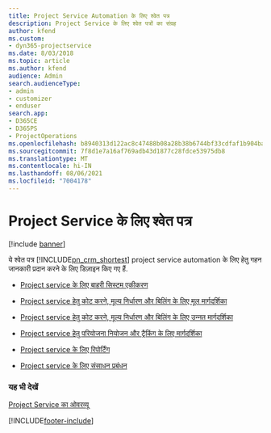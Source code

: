 ```yaml
---
title: Project Service Automation के लिए श्वेत पत्र
description: Project Service के लिए श्वेत पत्रों का संग्रह
author: kfend
ms.custom:
- dyn365-projectservice
ms.date: 8/03/2018
ms.topic: article
ms.author: kfend
audience: Admin
search.audienceType:
- admin
- customizer
- enduser
search.app:
- D365CE
- D365PS
- ProjectOperations
ms.openlocfilehash: b8940313d122ac8c47488b08a28b38b6744bf33cdfaf1b904ba184bd9956c369
ms.sourcegitcommit: 7f8d1e7a16af769adb43d1877c28fdce53975db8
ms.translationtype: MT
ms.contentlocale: hi-IN
ms.lasthandoff: 08/06/2021
ms.locfileid: "7004178"
---
```

# <a name="white-papers-for-project-service"></a>Project Service के लिए श्वेत पत्र

[!include [banner](../includes/psa-now-project-operations.md)]

ये श्वेत पत्र [!INCLUDE[pn_crm_shortest](../includes/pn-crm-shortest.md)] project service automation के लिए हेतु गहन जानकारी प्रदान करने के लिए डिज़ाइन किए गए हैं.

-   [Project service के लिए बाहरी सिस्टम एकीकरण](https://go.microsoft.com/fwlink/?LinkId=825445)

-   [Project service हेतु कोट करने, मूल्य निर्धारण और बिलिंग के लिए मूल मार्गदर्शिका](https://go.microsoft.com/fwlink/?LinkId=825241)

-   [Project service हेतु कोट करने, मूल्य निर्धारण और बिलिंग के लिए उन्‍नत मार्गदर्शिका](https://go.microsoft.com/fwlink/?LinkId=825242)

-   [Project service हेतु परियोजना नियोजन और ट्रैकिंग के लिए मार्गदर्शिका](https://go.microsoft.com/fwlink/?LinkId=825243)

-   [Project service के लिए रिपोर्टिंग](https://go.microsoft.com/fwlink/?LinkId=825446)

-   [Project service के लिए संसाधन प्रबंधन](https://go.microsoft.com/fwlink/?LinkId=825244)

### <a name="see-also"></a>यह भी देखें
 [Project Service का ओवरव्यू](../psa/overview.md)


[!INCLUDE[footer-include](../includes/footer-banner.md)]